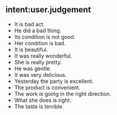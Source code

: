 ## intent:user.judgement
- It is bad act.
- He did a bad thing.
- Its condition is not good.
- Her condition is bad.
- It is beautiful.
- It was really wonderful.
- She is really pretty.
- He was gentle.
- It was very delicious.
- Yesterday the party is excellent.
- The product is convenient.
- The work is going in the right direction.
- What she does is right.
- The taste is terrible.